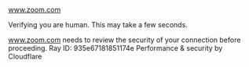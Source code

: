 www.zoom.com

Verifying you are human. This may take a few seconds.

www.zoom.com needs to review the security of your connection before proceeding.
Ray ID: 935e67181851174e
Performance & security by Cloudflare